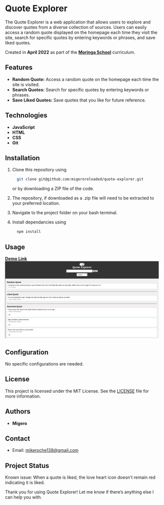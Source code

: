 # Quote Explorer

The Quote Explorer is a web application that allows users to explore and discover quotes from a diverse collection of sources. Users can easily access a random quote displayed on the homepage each time they visit the site, search for specific quotes by entering keywords or phrases, and save liked quotes.

Created in **April 2022** as part of the **[Moringa School](https://moringaschool.com/)** curriculum.

## Features

- **Random Quote:** Access a random quote on the homepage each time the site is visited.
- **Search Quotes:** Search for specific quotes by entering keywords or phrases.
- **Save Liked Quotes:** Save quotes that you like for future reference.

## Technologies

- **JavaScript**
- **HTML**
- **CSS**
- **Git**

## Installation

1. Clone this repository using

    ```bash
      git clone git@github.com:migeroreloaded/quote-explorer.git
    ```

    or by downloading a ZIP file of the code.
  
2. The repository, if downloaded as a .zip file will need to be extracted to your preferred location.

3. Navigate to the project folder on your bash terminal.

4. Install dependancies using

    ```bash
      npm install
    ```

## Usage

[**Demo Link**](https://quote-explorer.netlify.app/)
![Demo image](./assets/demo.png)

## Configuration

No specific configurations are needed.

## License

This project is licensed under the MIT License. See the [LICENSE](LICENSE) file for more information.

## Authors

- **Migero**

## Contact

- Email: [mikeroche138@gmail.com](mailto:mikeroche138@gmail.com)

## Project Status

Known issue: When a quote is liked, the love heart icon doesn't remain red indicating it is liked.

Thank you for using Quote Explorer! Let me know if there’s anything else I can help you with.
